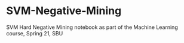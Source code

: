 # SVM-Negative-Mining

SVM Hard Negative Mining notebook as part of the Machine Learning course, Spring 21, SBU
